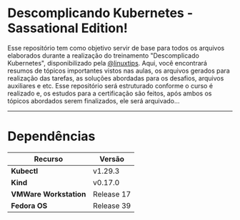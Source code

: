 # Descomplicando Kubernetes - Sassational Edition!

Esse repositório tem como objetivo servir de base para todos os arquivos elaborados durante a realização do treinamento "Descomplicado Kubernetes", disponibilizado pela [@linuxtips](https://github.com/linuxtips). 
Aqui, você encontrará resumos de tópicos importantes vistos nas aulas, os arquivos gerados para realização das tarefas, as soluções abordadas para os desafios, arquivos auxiliares e etc.
Esse repositório será estruturado conforme o curso é realizado e, os estudos para a certificação são feitos, após ambos os tópicos abordados serem finalizados, ele será arquivado...

---

# Dependências

Recurso|Versão
-----------|------
**Kubectl**| v1.29.3
**Kind**| v0.17.0
**VMWare Workstation**| Release 17
**Fedora OS**| Release 39
